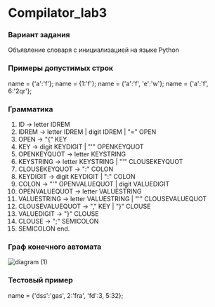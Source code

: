 # Compilator_lab3
### Вариант задания
Объявление словаря с инициализацией на языке Python

### Примеры допустимых строк
name = {'a':'f'};
name = {1:'f'};
name = {'a':'f', 'e':'w'};
name = {'a':'f', 6:'2qr'};

### Грамматика
1. ID -> letter IDREM
2. IDREM -> letter IDREM | digit IDREM | "=" OPEN
3. OPEN -> "{" KEY
4. KEY -> digit KEYDIGIT | "'" OPENKEYQUOT
5. OPENKEYQUOT -> letter KEYSTRING
6. KEYSTRING -> letter KEYSTRING | "'" CLOUSEKEYQUOT
7. CLOUSEKEYQUOT -> ":" COLON
8. KEYDIGIT -> digit KEYDIGIT | ":" COLON
9. COLON -> "'" OPENVALUEQUOT | digit VALUEDIGIT
10. OPENVALUEQUOT -> letter VALUESTRING
11. VALUESTRING -> letter VALUESTRING | "'" CLOUSEVALUEQUOT
12. CLOUSEVALUEQUOT -> "," KEY | "}" CLOUSE
13. VALUEDIGIT -> "}" CLOUSE
14. CLOUSE -> ";" SEMICOLON
15. SEMICOLON end.


### Граф конечного автомата
![diagram (1)](https://github.com/imploCBA/Compilator_lab3/assets/60794005/19bdf180-ed70-4e64-bbe1-bd872a922c17)


### Тестовый пример
name = {'dss':'gas', 2:'fra', 'fd':3, 5:32};
